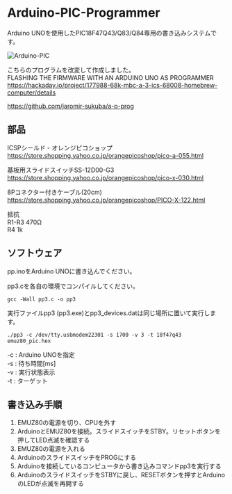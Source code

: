 # Arduino-PIC-Programmer

Arduino UNOを使用したPIC18F47Q43/Q83/Q84専用の書き込みシステムです。  

![Arduino-PIC](https://github.com/satoshiokue/Arduino-PIC-Programmer/blob/main/Arduino-PIC.jpeg)

こちらのプログラムを改変して作成しました。  
FLASHING THE FIRMWARE WITH AN ARDUINO UNO AS PROGRAMMER  
https://hackaday.io/project/177988-68k-mbc-a-3-ics-68008-homebrew-computer/details

https://github.com/jaromir-sukuba/a-p-prog

## 部品
ICSPシールド - オレンジピコショップ  
https://store.shopping.yahoo.co.jp/orangepicoshop/pico-a-055.html

基板用スライドスイッチSS-12D00-G3  
https://store.shopping.yahoo.co.jp/orangepicoshop/pico-x-030.html

8Pコネクター付きケーブル(20cm)  
https://store.shopping.yahoo.co.jp/orangepicoshop/PICO-X-122.html

抵抗  
R1-R3 470Ω  
R4 1k

## ソフトウェア
pp.inoをArduino UNOに書き込んでください。  

pp3.cを各自の環境でコンパイルしてください。
```
gcc -Wall pp3.c -o pp3
```

実行ファイルpp3 (pp3.exe)とpp3_devices.datは同じ場所に置いて実行します。


```
./pp3 -c /dev/tty.usbmodem22301 -s 1700 -v 3 -t 18f47q43 emuz80_pic.hex
```

-c : Arduino UNOを指定  
-s : 待ち時間[ms]  
-v : 実行状態表示  
-t : ターゲット  

## 書き込み手順

1. EMUZ80の電源を切り、CPUを外す  
2. ArduinoとEMUZ80を接続。スライドスイッチをSTBY。リセットボタンを押してLED点滅を確認する  
3. EMUZ80の電源を入れる  
4. ArduinoのスライドスイッチをPROGにする  
5. Arduinoを接続しているコンピュータから書き込みコマンドpp3を実行する  
6. ArduinoのスライドスイッチをSTBYに戻し、RESETボタンを押すとArduinoのLEDが点滅を再開する  



